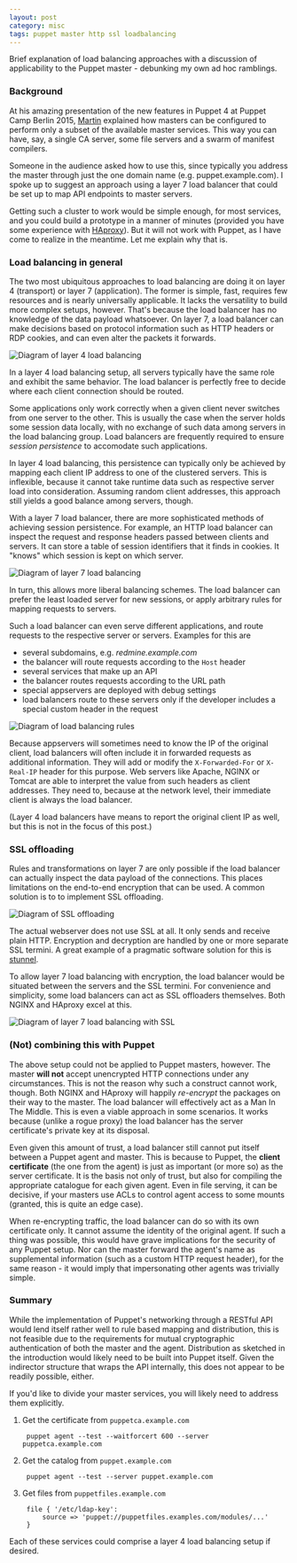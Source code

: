 ```yaml
---
layout: post
category: misc
tags: puppet master http ssl loadbalancing
---
```


Brief explanation of load balancing approaches
with a discussion of applicability to the Puppet
master - debunking my own ad hoc ramblings.

### Background

At his amazing presentation of the new features in Puppet 4 at
Puppet Camp Berlin 2015, [Martin](https://twitter.com/tuxmea)
explained how masters can be configured to perform only a subset of
the available master services. This way you can have, say, a single
CA server, some file servers and a swarm of manifest compilers.

Someone in the audience asked how to use this, since typically you
address the master through just the one domain name (e.g. puppet.example.com).
I spoke up to suggest an approach using a layer 7 load balancer
that could be set up to map API endpoints to master servers.

Getting such a cluster to work would be simple enough, for most services,
and you could build a prototype in a manner of minutes (provided
you have some experience with [HAproxy](http://www.haproxy.org/)).
But it will not work with Puppet, as I have come to realize in the
meantime. Let me explain why that is.

### Load balancing in general

The two most ubiquitous approaches to load balancing are doing it
on layer 4 (transport) or layer 7 (application). The former is simple,
fast, requires few resources and is nearly universally applicable.
It lacks the versatility to build more complex setups, however.
That's because the load balancer has no knowledge of the data payload
whatsoever. On layer 7, a load balancer can make decisions based
on protocol information such as HTTP headers or RDP cookies, and can
even alter the packets it forwards.

![Diagram of layer 4 load balancing](https://cloud.githubusercontent.com/assets/436765/7339436/e8b2b086-ec6e-11e4-9719-83cf13e42235.png)

In a layer 4 load balancing setup, all servers typically have the
same role and exhibit the same behavior. The load balancer is
perfectly free to decide where each client connection should be
routed.

Some applications only work correctly when a given client
never switches from one server to the other. This is usually the case
when the server holds some session data locally, with no exchange
of such data among servers in the load balancing group. Load
balancers are frequently required to ensure *session persistence*
to accomodate such applications.

In layer 4 load balancing, this persistence can typically only be achieved
by mapping each client IP address to one of the clustered servers.
This is inflexible, because it cannot take runtime data such as
respective server load into consideration. Assuming random
client addresses, this approach still yields a good balance among
servers, though.

With a layer 7 load balancer, there are more sophisticated methods
of achieving session persistence. For example, an HTTP load balancer
can inspect the request and response headers passed between clients
and servers. It can store a table of session identifiers that it
finds in cookies. It "knows" which session is kept on which server.

![Diagram of layer 7 load balancing](https://cloud.githubusercontent.com/assets/436765/7339438/e8b63544-ec6e-11e4-9a66-b790178ea586.png)

In turn, this allows more liberal balancing schemes. The load balancer
can prefer the least loaded server for new sessions, or apply
arbitrary rules for mapping requests to servers.

Such a load balancer can even serve different applications,
and route requests to the respective server or servers. Examples for
this are

 * several subdomains, e.g. *redmine.example.com*
  * the balancer will route requests according to the `Host` header
 * several services that make up an API
  * the balancer routes requests according to the URL path
 * special appservers are deployed with debug settings
  * load balancers route to these servers only if
    the developer includes a special custom header in the request

![Diagram of load balancing rules](https://cloud.githubusercontent.com/assets/436765/7339426/82de8f50-ec6e-11e4-9d24-09ffe0c205b0.png)

Because appservers will sometimes need to know the IP of the original
client, load balancers will often include it in forwarded requests
as additional information. They will add or modify the `X-Forwarded-For`
or `X-Real-IP` header for this purpose. Web servers like Apache, NGINX
or Tomcat are able to interpret the value from such headers as client
addresses. They need to, because at the network level, their immediate
client is always the load balancer.

(Layer 4 load balancers have means to report the original client IP
as well, but this is not in the focus of this post.)

### SSL offloading

Rules and transformations on layer 7 are only possible if the load
balancer can actually inspect the data payload of the connections.
This places limitations on the end-to-end encryption that can be used.
A common solution is to to implement SSL offloading.

![Diagram of SSL offloading](https://cloud.githubusercontent.com/assets/436765/7339439/e8b763a6-ec6e-11e4-809b-95684e8ecda3.png)

The actual webserver does not use SSL at all. It only sends and receive
plain HTTP. Encryption and decryption are handled by one or more separate
SSL termini. A great example of a pragmatic software solution for this
is [stunnel](https://www.stunnel.org/).

To allow layer 7 load balancing with encryption, the load balancer would
be situated between the servers and the SSL termini. For convenience and
simplicity, some load balancers can act as SSL offloaders themselves.
Both NGINX and HAproxy excel at this.

![Diagram of layer 7 load balancing with SSL](https://cloud.githubusercontent.com/assets/436765/7339437/e8b3afc2-ec6e-11e4-8b33-0a4bf185bc79.png)

### (Not) combining this with Puppet

The above setup could not be applied to Puppet masters, however. The master
**will not** accept unencrypted HTTP connections under any circumstances.
This is not the reason why such a construct cannot work, though. Both NGINX
and HAproxy will happily *re-encrypt* the packages on their way to the master.
The load balancer will effectively act as a Man In The Middle. This is even a viable approach
in some scenarios. It works because (unlike a rogue proxy) the load balancer
has the server certificate's private key at its disposal.

Even given this amount of trust, a load balancer still cannot put itself
between a Puppet agent and master. This is because to Puppet, the **client
certificate** (the one from the agent) is just as important (or more so)
as the server certificate. It is the basis not only of trust, but also
for compiling the appropriate catalogue for each given agent. Even in
file serving, it can be decisive, if your masters use ACLs to control
agent access to some mounts (granted, this is quite an edge case).

When re-encrypting traffic, the load balancer can do so with its own
certificate only. It cannot assume the identity of the original agent.
If such a thing was possible, this would have grave implications for
the security of any Puppet setup. Nor can the master forward the agent's
name as supplemental information (such as a custom HTTP request header),
for the same reason - it would imply that impersonating other agents
was trivially simple.

### Summary

While the implementation of Puppet's networking through a RESTful API
would lend itself rather well to rule based mapping and distribution,
this is not feasible due to the requirements for mutual cryptographic
authentication of both the master and the agent. Distribution as sketched
in the introduction would likely need to be built into Puppet itself.
Given the indirector structure that wraps the API internally, this does
not appear to be readily possible, either.

If you'd like to divide your master services, you will likely need to
address them explicitly.

1. Get the certificate from `puppetca.example.com`

        puppet agent --test --waitforcert 600 --server puppetca.example.com

2. Get the catalog from `puppet.example.com`

        puppet agent --test --server puppet.example.com

3. Get files from `puppetfiles.example.com`

        file { '/etc/ldap-key':
            source => 'puppet://puppetfiles.examples.com/modules/...'
        }

Each of these services could comprise a layer 4 load balancing setup
if desired.
